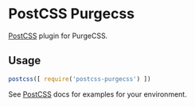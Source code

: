 # PostCSS Purgecss

[PostCSS] plugin for PurgeCSS.

[PostCSS]: https://github.com/postcss/postcss

## Usage

```js
postcss([ require('postcss-purgecss') ])
```

See [PostCSS] docs for examples for your environment.
